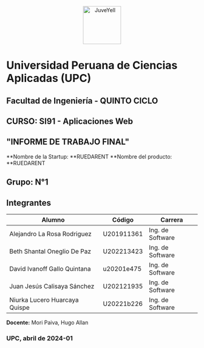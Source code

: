 <div>
<p style = 'text-align:center;'>
<img src="https://i.ibb.co/Rggky7F/UPC-logo-transparente.png" alt="JuveYell" width="100px">
</p>
</div>

# Universidad Peruana de Ciencias Aplicadas (UPC)

## Facultad de Ingeniería - QUINTO CICLO

## CURSO: SI91 - Aplicaciones Web

## "INFORME DE TRABAJO FINAL"

**Nombre de la Startup: **RUEDARENT
**Nombre del producto: **RUEDARENT

## Grupo: N°1

## Integrantes
| Alumno  | Código    | Carrera    |
|----------|----------|----------|
| Alejandro La Rosa Rodriguez       | U201911361 | Ing. de Software |
| Beth Shantal Oneglio De Paz       | U202213423 | Ing. de Software |
| David Ivanoff Gallo Quintana      | u20201e475 | Ing. de Software |
| Juan Jesús Calisaya Sánchez       | U202121935 | Ing. de Software |
| Niurka Lucero Huarcaya Quispe     | U20221b226 | Ing. de Software |

**Docente:** Mori Paiva, Hugo Allan
  
### UPC, abril de 2024-01
